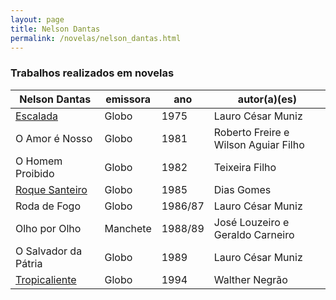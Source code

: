 ```yaml
---
layout: page
title: Nelson Dantas
permalink: /novelas/nelson_dantas.html
---
```


### Trabalhos realizados em novelas

Nelson Dantas | emissora | ano | autor(a)(es)
------------- | -------- | --- | ------------
[Escalada](/novelas/escalada.html) | Globo | 1975 | Lauro César Muniz
O Amor é Nosso | Globo | 1981 | Roberto Freire e Wilson Aguiar Filho
O Homem Proibido | Globo | 1982 | Teixeira Filho
[Roque Santeiro](/novelas/roque_santeiro.html) | Globo | 1985 | Dias Gomes
Roda de Fogo | Globo | 1986/87 | Lauro César Muniz
Olho por Olho | Manchete | 1988/89 | José Louzeiro e Geraldo Carneiro
O Salvador da Pátria | Globo | 1989 | Lauro César Muniz
[Tropicaliente](/novelas/tropicaliente.html) | Globo | 1994 | Walther Negrão